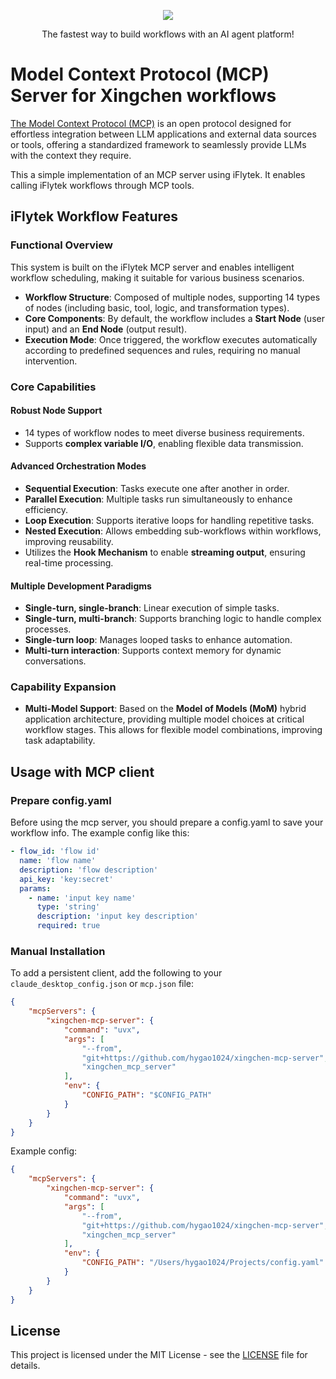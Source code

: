 <p align="center">
  <a href="https://xinghuo.xfyun.cn/botcenter/createbot"><img src="https://xinghuo.xfyun.cn/vulcan/static/media/logo.ec6559cd3c84699e84ff547f4fb9fd31.svg"></a>
</p>
<p align="center">
    The fastest way to build workflows with an AI agent platform!
</p>

# Model Context Protocol (MCP) Server for Xingchen workflows

[The Model Context Protocol (MCP)](https://modelcontextprotocol.io/introduction) is an open protocol designed for effortless integration between LLM applications and external data sources or tools, offering a standardized framework to seamlessly provide LLMs with the context they require.

This a simple implementation of an MCP server using iFlytek. It enables calling iFlytek workflows through MCP tools.

## iFlytek Workflow Features

### Functional Overview

This system is built on the iFlytek MCP server and enables intelligent workflow scheduling, making it suitable for various business scenarios.

- **Workflow Structure**: Composed of multiple nodes, supporting 14 types of nodes (including basic, tool, logic, and transformation types).
- **Core Components**: By default, the workflow includes a **Start Node** (user input) and an **End Node** (output result).
- **Execution Mode**: Once triggered, the workflow executes automatically according to predefined sequences and rules, requiring no manual intervention.

### Core Capabilities

#### **Robust Node Support**

- 14 types of workflow nodes to meet diverse business requirements.
- Supports **complex variable I/O**, enabling flexible data transmission.

#### **Advanced Orchestration Modes**

- **Sequential Execution**: Tasks execute one after another in order.
- **Parallel Execution**: Multiple tasks run simultaneously to enhance efficiency.
- **Loop Execution**: Supports iterative loops for handling repetitive tasks.
- **Nested Execution**: Allows embedding sub-workflows within workflows, improving reusability.
- Utilizes the **Hook Mechanism** to enable **streaming output**, ensuring real-time processing.

#### **Multiple Development Paradigms**

- **Single-turn, single-branch**: Linear execution of simple tasks.
- **Single-turn, multi-branch**: Supports branching logic to handle complex processes.
- **Single-turn loop**: Manages looped tasks to enhance automation.
- **Multi-turn interaction**: Supports context memory for dynamic conversations.

### Capability Expansion

- **Multi-Model Support**: Based on the **Model of Models (MoM)** hybrid application architecture, providing multiple model choices at critical workflow stages. This allows for flexible model combinations, improving task adaptability.



## Usage with MCP client

### Prepare config.yaml

Before using the mcp server, you should prepare a config.yaml to save your workflow info. The example config like this:

```yaml
- flow_id: 'flow id'
  name: 'flow name'
  description: 'flow description'
  api_key: 'key:secret'
  params:
    - name: 'input key name'
      type: 'string'
      description: 'input key description'
      required: true

```



### Manual Installation

To add a persistent client, add the following to your `claude_desktop_config.json` or `mcp.json` file:

```json
{
    "mcpServers": {
        "xingchen-mcp-server": {
            "command": "uvx",
            "args": [
                "--from",
                "git+https://github.com/hygao1024/xingchen-mcp-server",
                "xingchen_mcp_server"
            ],
            "env": {
                "CONFIG_PATH": "$CONFIG_PATH"
            }
        }
    }
}
```



Example config:

```json
{
    "mcpServers": {
        "xingchen-mcp-server": {
            "command": "uvx",
            "args": [
                "--from",
                "git+https://github.com/hygao1024/xingchen-mcp-server",
                "xingchen_mcp_server"
            ],
            "env": {
                "CONFIG_PATH": "/Users/hygao1024/Projects/config.yaml"
            }
        }
    }
}
```



## License

This project is licensed under the MIT License - see the [LICENSE](https://github.com/zcaceres/markdownify-mcp/blob/main/LICENSE) file for details.
